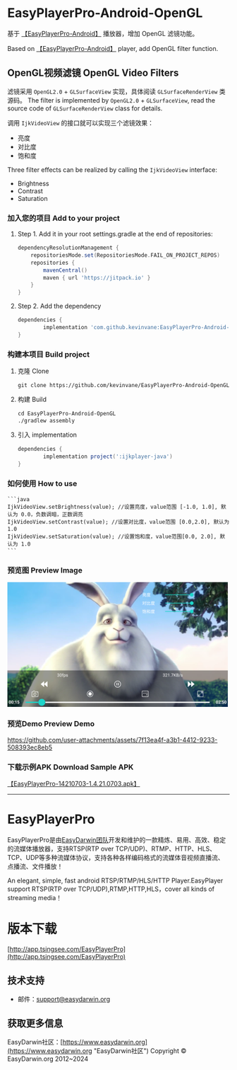 # EasyPlayerPro-Android-OpenGL

基于 [【EasyPlayerPro-Android】](https://github.com/EasyDarwin/EasyPlayerPro-Android) 播放器，增加 OpenGL 滤镜功能。

Based on [【EasyPlayerPro-Android】](https://github.com/EasyDarwin/EasyPlayerPro-Android)  player, add OpenGL filter function.

## OpenGL视频滤镜 OpenGL Video Filters

滤镜采用 `OpenGL2.0` + `GLSurfaceView` 实现，具体阅读 `GLSurfaceRenderView` 类源码。
The filter is implemented by `OpenGL2.0` + `GLSurfaceView`, read the source code of `GLSurfaceRenderView` class for details.



调用 `IjkVideoView` 的接口就可以实现三个滤镜效果：
* 亮度
* 对比度
* 饱和度

Three filter effects can be realized by calling the `IjkVideoView` interface:
* Brightness
* Contrast
* Saturation

### 加入您的项目 Add to your project 

1. Step 1. Add it in your root settings.gradle at the end of repositories:
    ```gradle
    dependencyResolutionManagement {
		repositoriesMode.set(RepositoriesMode.FAIL_ON_PROJECT_REPOS)
		repositories {
			mavenCentral()
			maven { url 'https://jitpack.io' }
		}
	}
    ```
2. Step 2. Add the dependency
    ```gradle
    dependencies {
	        implementation 'com.github.kevinvane:EasyPlayerPro-Android-OpenGL:14210703-1.4.21.0703'
	}
    ```
    
### 构建本项目 Build project

1. 克隆 Clone
    ```shell
    git clone https://github.com/kevinvane/EasyPlayerPro-Android-OpenGL
    ```
2. 构建 Build
    ```shell
    cd EasyPlayerPro-Android-OpenGL
    ./gradlew assembly
    ```

3. 引入 implementation
    ```gradle
    dependencies {
	        implementation project(':ijkplayer-java')
	}
    ```

### 如何使用 How to use
    ```java
    IjkVideoView.setBrightness(value); //设置亮度，value范围 [-1.0, 1.0], 默认为 0.0，负数调暗，正数调亮
    IjkVideoView.setContrast(value); //设置对比度，value范围 [0.0,2.0], 默认为 1.0
    IjkVideoView.setSaturation(value); //设置饱和度，value范围[0.0, 2.0], 默认为 1.0
    ```

### 预览图 Preview Image

<img src="./preview/preview.png" controls width="500"/>

<!--
<div align="center">
<img src="./preview/preview.png" controls width="500"/>
</div>
-->

### 预览Demo Preview Demo

https://github.com/user-attachments/assets/7f13ea4f-a3b1-4412-9233-508393ec8eb5

### 下载示例APK Download Sample APK
[【EasyPlayerPro-14210703-1.4.21.0703.apk】](./apk/EasyPlayerPro-14210703-1.4.21.0703.apk)



--------------------------------------



# EasyPlayerPro

EasyPlayerPro是由[EasyDarwin团队](https://www.easydarwin.org"TSINGSEE青犀开放平台")开发和维护的一款精炼、易用、高效、稳定的流媒体播放器，支持RTSP(RTP over TCP/UDP)、RTMP、HTTP、HLS、TCP、UDP等多种流媒体协议，支持各种各样编码格式的流媒体音视频直播流、点播流、文件播放！

An elegant, simple, fast android RTSP/RTMP/HLS/HTTP Player.EasyPlayer support RTSP(RTP over TCP/UDP),RTMP,HTTP,HLS，cover all kinds of streaming media！

# 版本下载
[http://app.tsingsee.com/EasyPlayerPro](http://app.tsingsee.com/EasyPlayerPro)

## 技术支持
- 邮件：[support@easydarwin.org](mailto:support@easydarwin.org) 

## 获取更多信息
EasyDarwin社区：[https://www.easydarwin.org](https://www.easydarwin.org "EasyDarwin社区")
Copyright &copy; EasyDarwin.org 2012~2024
